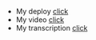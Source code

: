 - My deploy [click](https://rolling-scopes-school.github.io/pavelguest-JSFE2021Q3/presentation/)
- My video [click](https://youtu.be/xBQgKjqO1h8)
- My transcription [click](https://docs.google.com/document/d/1UiKFGy0Zg24vVG4CfTIbJQnK_ip7R6VDKQwde-3Z_po/edit?usp=sharing)
